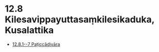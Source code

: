 # 12.8 Kilesavippayuttasaṃkilesikaduka, Kusalattika

* [12.8.1--7 Paṭiccādivāra](12.8/12.8.1--7.md)
